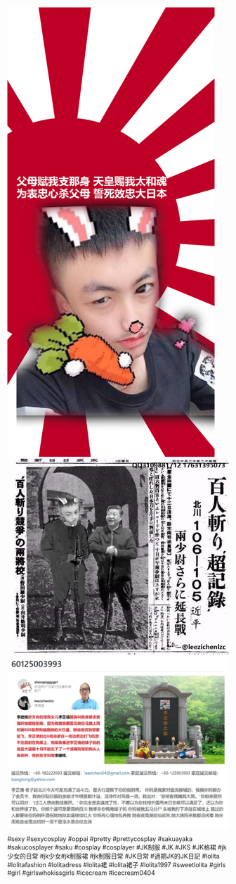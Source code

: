 ![](./1.jpg)
![](./2.jpg)
![](./3.jpg)

#sexy #sexycosplay #oppai #pretty #prettycosplay #sakuayaka #sakucosplayer #saku #cosplay #cosplayer #JK制服 #JK #JKS #JK格裙 #jk少女的日常 #jk少女#jk制服裙 #jk制服日常 #JK日常 #過期JK的JK日記 #lolita #lolitafashion #lolitadress #lolita裙 #lolita裙子 #lolita1997 #sweetlolita #girls #girl #girlswhokissgirls #icecream #icecream0404
